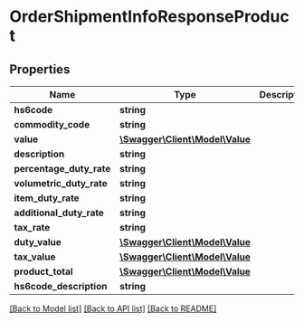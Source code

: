 # OrderShipmentInfoResponseProduct

## Properties
Name | Type | Description | Notes
------------ | ------------- | ------------- | -------------
**hs6code** | **string** |  | [optional] 
**commodity_code** | **string** |  | [optional] 
**value** | [**\Swagger\Client\Model\Value**](Value.md) |  | [optional] 
**description** | **string** |  | [optional] 
**percentage_duty_rate** | **string** |  | [optional] 
**volumetric_duty_rate** | **string** |  | [optional] 
**item_duty_rate** | **string** |  | [optional] 
**additional_duty_rate** | **string** |  | [optional] 
**tax_rate** | **string** |  | [optional] 
**duty_value** | [**\Swagger\Client\Model\Value**](Value.md) |  | [optional] 
**tax_value** | [**\Swagger\Client\Model\Value**](Value.md) |  | [optional] 
**product_total** | [**\Swagger\Client\Model\Value**](Value.md) |  | [optional] 
**hs6code_description** | **string** |  | [optional] 

[[Back to Model list]](../../README.md#documentation-for-models) [[Back to API list]](../../README.md#documentation-for-api-endpoints) [[Back to README]](../../README.md)

